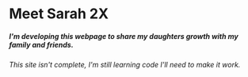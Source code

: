 # Meet Sarah 2X
##### I'm developing this webpage to share my daughters growth with my family and friends.
###### This site isn't complete, I'm still learning code I'll need to make it work.